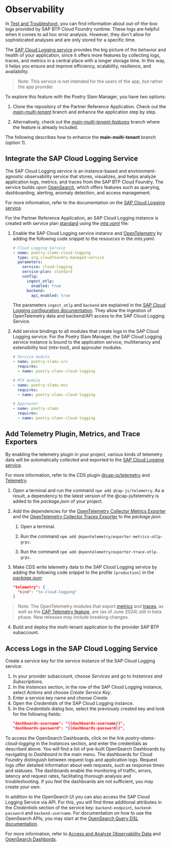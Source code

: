 # Observability

In [Test and Troubleshoot](16-Test-Trace-Debug.md#check-application-logs), you can find information about out-of-the-box logs provided by SAP BTP Cloud Foundry runtime. These logs are helpful when it comes to ad hoc error analysis. However, they don't allow for sophisticated analyses and are only stored for a specific time.

The [SAP Cloud Logging service](https://help.sap.com/docs/cloud-logging/cloud-logging/what-is-sap-cloud-logging?version=Cloud) provides the big picture of the behavior and health of your application, since it offers more features by collecting logs, traces, and metrics in a central place with a longer storage time. In this way, it helps you ensure and improve efficiency, scalability, resilience, and availability.

> Note: This service is not intended for the users of the app, but rather the app provider.

To explore this feature with the Poetry Slam Manager, you have two options: 

1. Clone the repository of the Partner Reference Application. Check out the [*main-multi-tenant*](../../../tree/main-multi-tenant) branch and enhance the application step by step. 

2. Alternatively, check out the [*main-multi-tenant-features*](../../../tree/main-multi-tenant-features) branch where the feature is already included. 

The following describes how to enhance the **main-multi-tenant** branch (option 1).

## Integrate the SAP Cloud Logging Service 
The SAP Cloud Logging service is an instance-based and environment-agnostic observability service that stores, visualizes, and helps analyze application logs, metrics, and traces from the SAP BTP Cloud Foundry.
The service builds upon [OpenSearch](https://opensearch.org/), which offers features such as querying, dashboarding, alerting, anomaly detection, and access management.

For more information, refer to the documentation on the [SAP Cloud Logging service](https://help.sap.com/docs/cloud-logging/cloud-logging/what-is-sap-cloud-logging?version=Cloud).

For the Partner Reference Application, an SAP Cloud Logging instance is created with service plan [standard](https://help.sap.com/docs/cloud-logging/cloud-logging/service-plans?version=Cloud) using the [*mta.yaml*](../../../tree/main-multi-tenant-features/mta.yaml) file:

1. Enable the SAP Cloud Logging service instance and [OpenTelemetry](https://help.sap.com/docs/cloud-logging/cloud-logging/ingest-via-opentelemetry-api-endpoint?version=Cloud) by adding the following code snippet to the *resources* in the *mta.yaml*:
    ```yml
    # Cloud Logging Service
    - name: poetry-slams-cloud-logging
      type: org.cloudfoundry.managed-service
      parameters:
        service: cloud-logging
        service-plan: standard
        config:
          ingest_otlp:
            enabled: true
          backend:
            api_enabled: true
    ```

   The parameters `ingest_otlp` and `backend` are explained in the [SAP Cloud Logging configuration documentation](https://pages.github.tools.sap/perfx/cloud-logging-service/documentation/configuration/). They allow the ingestion of OpenTelemetry data and backend/API access to the SAP Cloud Logging Service.

2. Add service bindings to all modules that create logs in the SAP Cloud Logging service. For the Poetry Slam Manager, the SAP Cloud Logging service instance is bound to the application service, multitenancy and extensibility tool (mtx-tool), and approuter modules.
    ```yml
    # Service module
    - name: poetry-slams-srv
      requires:
      - name: poetry-slams-cloud-logging
    ```
    ```yml
    # MTX module
    - name: poetry-slams-mtx
      requires:
      - name: poetry-slams-cloud-logging
    ```
    ```yml
    # Approuter
    - name: poetry-slams
      requires:
      - name: poetry-slams-cloud-logging
    ```  

## Add Telemetry Plugin, Metrics, and Trace Exporters
By enabling the telemetry plugin in your project, various kinds of telemetry data will be automatically collected and exported to the [SAP Cloud Logging service](https://help.sap.com/docs/cloud-logging).

For more information, refer to the CDS plugin [@cap-js/telemetry](https://github.com/cap-js/telemetry) and [Telemetry](https://cap.cloud.sap/docs/plugins/#telemetry).

1. Open a terminal and run the command `npm add @cap-js/telemetry`. As a result, a dependency to the latest version of the @cap-js/telemetry is added to the *package.json* of your project.

2. Add the dependencies for the [OpenTelemetry Collector Metrics Exporter](https://www.npmjs.com/package/@opentelemetry/exporter-metrics-otlp-grpc) and the [OpenTelemetry Collector Traces Exporter](https://www.npmjs.com/package/@opentelemetry/exporter-trace-otlp-grpc) to the *package.json*.

    1. Open a terminal.

    2. Run the command `npm add @opentelemetry/exporter-metrics-otlp-grpc`.

    3. Run the command `npm add @opentelemetry/exporter-trace-otlp-grpc`.

3. Make CDS write telemetry data to the SAP Cloud Logging service by adding the following code snippet to the profile `[production]` in the [*package.json*](../../../tree/main-multi-tenant-features/package.json):
    ```json
    "telemetry": {
      "kind": "to-cloud-logging"
    }
    ```

> Note: The OpenTelemetry modules that export [metrics](https://www.npmjs.com/package/@opentelemetry/exporter-metrics-otlp-grpc) and [traces](https://www.npmjs.com/package/@opentelemetry/exporter-trace-otlp-grpc), as well as the [CAP Telemetry feature](https://cap.cloud.sap/docs/plugins/#telemetry), are (as of June 2024) still in beta phase. New releases may include breaking changes.

4. Build and deploy the multi-tenant application to the provider SAP BTP subaccount.

## Access Logs in the SAP Cloud Logging Service

Create a service key for the service instance of the SAP Cloud Logging service:
1. In your provider subaccount, choose *Services* and go to *Instances and Subscriptions*.
2. In the *Instances* section, in the row of the SAP Cloud Logging instance, select *Actions* and choose *Create Service Key*.
3. Enter a service key name and choose *Create*.
4. Open the *Credentials* of the SAP Cloud Logging instance.
5. In the *Credentials* dialog box, select the previously created key and look for the following fields:  
    ```json
    "dashboards-username": "{{dashboards-username}}",
    "dashboards-password": "{{dashboards-password}}",
    ```

To access the OpenSearch Dashboards, click on the link *poetry-slams-cloud-logging* in the *Instances* section, and enter the credentials as described above.
You will find a list of pre-built OpenSearch Dashboards by navigating to *Dashboard* in the main menu.
The dashboards for Cloud Foundry distinguish between request logs and application logs. Request logs offer detailed information about web requests, such as response times and statuses. The dashboards enable the monitoring of traffic, errors, latency and request rates, facilitating thorough analysis and troubleshooting. If you feel the dashboards are not sufficient, you may create your own.

In addition to the OpenSearch UI you can also access the SAP Cloud Logging Service via API. For this, you will find three additional attributes in the *Credentials* section of the service key: `backend-endpoint`, `backend-password` and `backend-username`. For documentation on how to use the OpenSearch APIs, you may start at the [OpenSearch Query DSL documentation](https://opensearch.org/docs/latest/query-dsl/).

For more information, refer to [Access and Analyze Observability Data](https://help.sap.com/docs/cloud-logging/cloud-logging/access-and-analyze-observability-data?version=Cloud) and [OpenSearch Dashbords](https://opensearch.org/).
